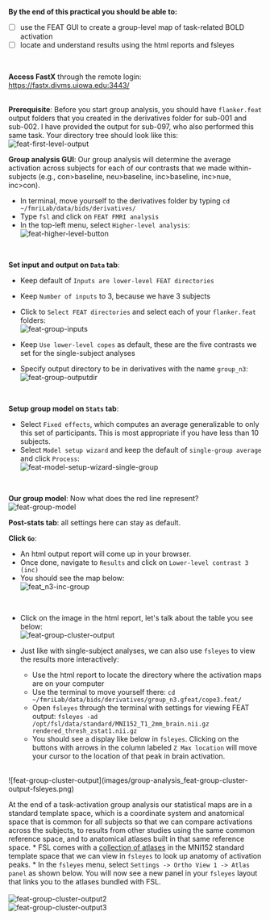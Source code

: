 **By the end of this practical you should be able to:** <br/>
* [ ] use the FEAT GUI to create a group-level map of task-related BOLD activation <br/>
* [ ] locate and understand results using the html reports and fsleyes <br/>
<br/>

**Access FastX** through the remote login: <br>
https://fastx.divms.uiowa.edu:3443/  <br/>
<br/>

**Prerequisite**: Before you start group analysis, you should have `flanker.feat` output folders that you created in the derivatives folder for sub-001 and sub-002. I have provided the output for sub-097, who also performed this same task. Your directory tree should look like this: <br/>
![feat-first-level-output](images/group-analysis_feat-first-level-output.png)
<br/>

**Group analysis GUI**: Our group analysis will determine the average activation across subjects for each of our contrasts that we made within-subjects (e.g., con>baseline, neu>baseline, inc>baseline, inc>nue, inc>con).
*  In terminal, move yourself to the derivatives folder by typing `cd ~/fmriLab/data/bids/derivatives/`
*  Type `fsl` and click on `FEAT FMRI analysis`
*  In the top-left menu, select `Higher-level analysis`: <br/>
![feat-higher-level-button](images/group-analysis_feat-higher-level-button.png)
<br/>


**Set input and output on `Data` tab**:<br/>
*  Keep default of `Inputs are lower-level FEAT directories`
*  Keep `Number of inputs` to 3, because we have 3 subjects 
*  Click to `Select FEAT directories` and select each of your `flanker.feat` folders: <br/>
![feat-group-inputs](images/group-analysis_feat-group-inputs.png)

*  Keep `Use lower-level copes` as default, these are the five contrasts we set for the single-subject analyses
*  Specify output directory to be in derivatives with the name `group_n3`: <br/>
![feat-group-outputdir](images/group-analysis_feat-group-outputdir.png)
<br/>

**Setup group model on `Stats` tab**: <br/>
*  Select `Fixed effects`, which computes an average generalizable to only this set of participants. This is most appropriate if you have less than 10 subjects.
*  Select `Model setup wizard` and keep the default of `single-group average` and click `Process`: <br/>
![feat-model-setup-wizard-single-group](images/group-analysis_feat-model-setup-wizard-single-group.png) 
<br/>

**Our group model**: Now what does the red line represent?<br/>
![feat-group-model](images/group-analysis_feat-group-model.png)
<br/>

**Post-stats tab**: all settings here can stay as default.
<br/>

**Click `Go`**: 
*  An html output report will come up in your browser. 
*  Once done, navigate to `Results` and click on `Lower-level contrast 3 (inc)`
*  You should see the map below: <br/>
![feat_n3-inc-group](images/group-analysis_feat_n3-inc-group.png)
<br/>

*  Click on the image in the html report, let's talk about the table you see below: <br/>
![feat-group-cluster-output](images/group-analysis_feat-group-cluster-output.png)

* Just like with single-subject analyses, we can also use `fsleyes` to view the results more interactively:
    * Use the html report to locate the directory where the activation maps are on your computer
    * Use the terminal to move yourself there: `cd ~/fmriLab/data/bids/derivatives/group_n3.gfeat/cope3.feat/`
    * Open `fsleyes` through the terminal with settings for viewing FEAT output: `fsleyes -ad /opt/fsl/data/standard/MNI152_T1_2mm_brain.nii.gz rendered_thresh_zstat1.nii.gz`
    * You should see a display like below in `fsleyes`. Clicking on the buttons with arrows in the column labeled `Z Max location` will move your cursor to the location of that peak in brain activation. 
</br>
![feat-group-cluster-output](images/group-analysis_feat-group-cluster-output-fsleyes.png)


<br/>

At the end of a task-activation group analysis our statistical maps are in a standard template space, which is a coordinate system and anatomical space that is common for all subjects so that we can compare activations across the subjects, to results from other studies using the same common reference space, and to anatomical atlases built in that same reference space.
    * FSL comes with a [collection of atlases](https://fsl.fmrib.ox.ac.uk/fsl/fslwiki/Atlases) in the MNI152 standard template space that we can view in `fsleyes` to look up anatomy of activation peaks.
    * In the `fsleyes` menu, select `Settings -> Ortho View 1 -> Atlas panel` as shown below. You will now see a new panel in your `fsleyes` layout that links you to the atlases bundled with FSL. 
</br>
<br/>
![feat-group-cluster-output2](images/group-analysis_feat-atlas-menu.png)
</br>
![feat-group-cluster-output3](images/group-analysis_feat-atlas-view.png)


